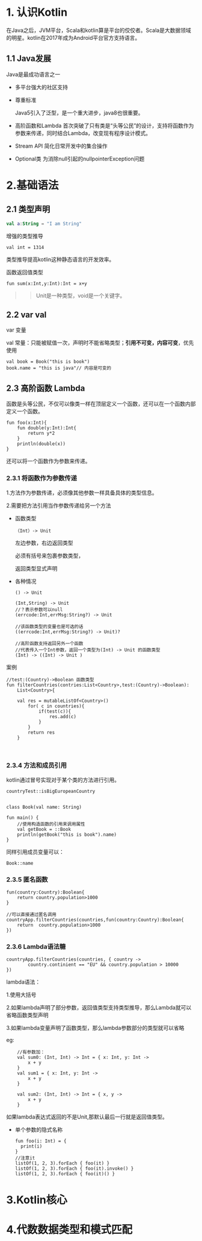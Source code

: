 # 1. 认识Kotlin

在Java之后，JVM平台，Scala和kotlin算是平台的佼佼者。Scala是大数据领域的明星。kotlin在2017年成为Android平台官方支持语言。

## 1.1 Java发展

Java是最成功语言之一

* 多平台强大的社区支持

* 尊重标准

  Java5引入了泛型，是一个重大进步，java8也很重要。

 * 高阶函数和Lambda 首次突破了只有类是“头等公民”的设计，支持将函数作为参数来传递，同时结合Lambda，改变现有程序设计模式。

 * Stream API 简化日常开发中的集合操作

 * Optional类 为消除null引起的nullpointerException问题

















# 2.基础语法



## 2.1 类型声明

```kotlin
val a:String = "I am String"
```

增强的类型推导

```
val int = 1314	
```

类型推导提高kotlin这种静态语言的开发效率。

函数返回值类型

```
fun sum(x:Int,y:Int):Int = x+y
```

> > Unit是一种类型，void是一个关键字。

## 2.2 var val 

var 变量

val 常量：只能被赋值一次，声明时不能省略类型；**引用不可变，内容可变**，优先使用

```
val book = Book("this is book")
book.name = "this is java"// 内容是可变的
```

## 2.3 高阶函数 Lambda

函数是头等公民，不仅可以像类一样在顶层定义一个函数，还可以在一个函数内部定义一个函数。

```
fun foo(x:Int){
	fun double(y:Int):Int{
		return y*2
	}
	println(double(x))
}

```

还可以将一个函数作为参数来传递。

### 2.3.1 将函数作为参数传递

1.方法作为参数传递，必须像其他参数一样具备具体的类型信息。

2.需要把方法引用当作参数传递给另一个方法

* 函数类型

  ```
  （Int）-> Unit 
  ```

  左边参数，右边返回类型

  必须有括号来包裹参数类型，

  返回类型显式声明

* 各种情况

    ```
    () -> Unit
    
    (Int,String) -> Unit
    //？表示参数可以null
    (errcode:Int,errMsg:String?) -> Unit
    
    //该函数类型的变量也是可选的话
    ((errcode:Int,errMsg:String?) -> Unit)?
    
    //高阶函数支持返回另外一个函数
    //代表传入一个Int参数，返回一个类型为(Int) -> Unit 的函数类型
    (Int) -> ((Int) -> Unit )
    
    ```

案例

    //test:(Country)->Boolean 函数类型
    fun filterCountries(contries:List<Country>,test:(Country)->Boolean):
    	List<Country>{
    	
    	val res = mutableListOf<Country>()
            for( c in countries){
    			if(test(c)){
    				res.add(c)
    			}
            }
            return res
    	}

​    



### 2.3.4 方法和成员引用

kotlin通过冒号实现对于某个类的方法进行引用。

```
countryTest::isBigEuropeanCountry
```

```

class Book(val name: String)

fun main() {
    //使用构造函数的引用来调用属性
    val getBook = ::Book
    println(getBook("this is book").name)
}
```

同样引用成员变量可以：

```
Book::name
```

### 2.3.5 匿名函数

```
fun(country:Country):Boolean{
	return country.population>1000
}

//可以直接通过匿名调用
countryApp.filterCountries(countries,fun(country:Country):Boolean{
	return  country.population>1000
})
```

### 2.3.6 Lambda语法糖

```
countryApp.filterCountries(countries, { country ->
		country.continient == "EU" && country.population > 10000
})
```

lambda语法：

1.使用大括号

2.如果lambda声明了部分参数，返回值类型支持类型推导，那么Lambda就可以省略函数类型声明

3.如果lambda变量声明了函数类型，那么lambda参数部分的类型就可以省略

eg:

```
	//有参数加：
	val sum0: (Int, Int) -> Int = { x: Int, y: Int ->
		x + y
	}
	val sum1 = { x: Int, y: Int ->
		x + y
	}

	val sum2: (Int, Int) -> Int = { x, y ->
		x + y
	}
```

如果lambda表达式返回的不是Unit,那默认最后一行就是返回值类型。

* 单个参数的隐式名称

  ```
  fun foo(i: Int) = {
  	print(i)
  }
  //注意it
  listOf(1, 2, 3).forEach { foo(it) }
  listOf(1, 2, 3).forEach { foo(it).invoke() }
  listOf(1, 2, 3).forEach { foo(it)() }
  ```

  





















# 3.Kotlin核心
# 4.代数数据类型和模式匹配


